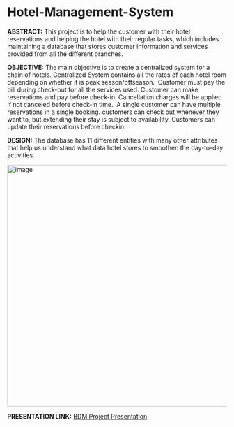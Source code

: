 # Hotel-Management-System 

**ABSTRACT:**
This project is to help the customer with their hotel reservations and helping the hotel with their regular tasks, which includes maintaining a database that stores customer information and services provided from all the different branches.

**OBJECTIVE:**
The main objective is to create a centralized system for a chain of hotels.
Centralized System contains all the rates of each hotel room depending on whether it is peak season/offseason. 
Customer must pay the bill during check-out for all the services used.
Customer can make reservations and pay before check-in. Cancellation charges will be applied if not canceled before check-in time. 
A single customer can have multiple reservations in a single booking. customers can check out whenever they want to, but extending their stay is subject to availability.
Customers can update their reservations before checkin.

**DESIGN:**
The database has 11 different entities with many other attributes that help us understand what data hotel stores to smoothen the day-to-day activities.

<img width="553" alt="image" src="https://user-images.githubusercontent.com/96087703/145915604-63ae2a02-1764-4c45-ae0a-f5e096539cc1.png">

**PRESENTATION LINK:** [BDM Project Presentation]((https://github.com/Vinit2212/HotelManagementSystem/blob/main/BDM_Project_Presentation.pptx))


